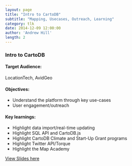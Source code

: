 ```yaml
---
layout: page
title: "Intro to CartoDB"
subtitle: "Mapping, Usecases, Outreach, Learning"
category: tlk
date: 2014-12-09 12:00:00
author: 'Andrew Hill'
length: 2
---
```


### Intro to CartoDB

#### Target Audience:
LocationTech, AvidGeo

#### Objectives:

* Understand the platform through key use-cases
* User engagement/outreach

#### Key learnings:

* Highlight data import/real-time updating
* Highlight SQL API and CartoDB.js
* Highlight CartoDB Climate and Start-Up Grant programs
* Highlight Twitter API/Torque
* Highlight the Map Academy

[View Slides here](https://speakerdeck.com/andrewxhill/avidgeo-conference)
